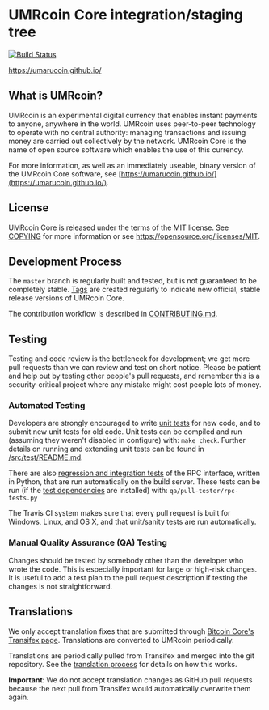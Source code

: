 UMRcoin Core integration/staging tree
=====================================

[![Build Status](https://travis-ci.org/umarucoin/umrcoin.svg?branch=master)](https://travis-ci.org/umarucoin/umrcoin)

https://umarucoin.github.io/

What is UMRcoin?
----------------

UMRcoin is an experimental digital currency that enables instant payments to
anyone, anywhere in the world. UMRcoin uses peer-to-peer technology to operate
with no central authority: managing transactions and issuing money are carried
out collectively by the network. UMRcoin Core is the name of open source
software which enables the use of this currency.

For more information, as well as an immediately useable, binary version of
the UMRcoin Core software, see [https://umarucoin.github.io/](https://umarucoin.github.io/).

License
-------

UMRcoin Core is released under the terms of the MIT license. See [COPYING](COPYING) for more
information or see https://opensource.org/licenses/MIT.

Development Process
-------------------

The `master` branch is regularly built and tested, but is not guaranteed to be
completely stable. [Tags](https://github.com/umarucoin/umrcoin/tags) are created
regularly to indicate new official, stable release versions of UMRcoin Core.

The contribution workflow is described in [CONTRIBUTING.md](CONTRIBUTING.md).

Testing
-------

Testing and code review is the bottleneck for development; we get more pull
requests than we can review and test on short notice. Please be patient and help out by testing
other people's pull requests, and remember this is a security-critical project where any mistake might cost people
lots of money.

### Automated Testing

Developers are strongly encouraged to write [unit tests](src/test/README.md) for new code, and to
submit new unit tests for old code. Unit tests can be compiled and run
(assuming they weren't disabled in configure) with: `make check`. Further details on running
and extending unit tests can be found in [/src/test/README.md](/src/test/README.md).

There are also [regression and integration tests](/qa) of the RPC interface, written
in Python, that are run automatically on the build server.
These tests can be run (if the [test dependencies](/qa) are installed) with: `qa/pull-tester/rpc-tests.py`

The Travis CI system makes sure that every pull request is built for Windows, Linux, and OS X, and that unit/sanity tests are run automatically.

### Manual Quality Assurance (QA) Testing

Changes should be tested by somebody other than the developer who wrote the
code. This is especially important for large or high-risk changes. It is useful
to add a test plan to the pull request description if testing the changes is
not straightforward.

Translations
------------

We only accept translation fixes that are submitted through [Bitcoin Core's Transifex page](https://www.transifex.com/projects/p/bitcoin/).
Translations are converted to UMRcoin periodically.

Translations are periodically pulled from Transifex and merged into the git repository. See the
[translation process](doc/translation_process.md) for details on how this works.

**Important**: We do not accept translation changes as GitHub pull requests because the next
pull from Transifex would automatically overwrite them again.
